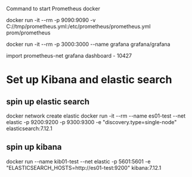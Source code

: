 Command to start Prometheus docker

docker run -it --rm -p 9090:9090 -v C://tmp/prometheus.yml:/etc/prometheus/prometheus.yml prom/prometheus

docker run -it --rm -p 3000:3000 --name grafana grafana/grafana

import prometheus-net grafana dashboard - 10427


# Set up Kibana and elastic search

## spin up elastic search
docker network create elastic
docker run  -it --rm --name es01-test --net elastic -p 9200:9200 -p 9300:9300 -e "discovery.type=single-node" elasticsearch:7.12.1

## spin up kibana
docker run --name kib01-test --net elastic -p 5601:5601 -e "ELASTICSEARCH_HOSTS=http://es01-test:9200" kibana:7.12.1

